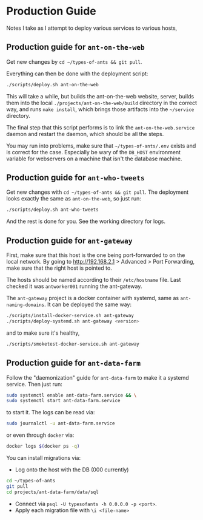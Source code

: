 # Production Guide

Notes I take as I attempt to deploy various services to various hosts,

## Production guide for `ant-on-the-web`

Get new changes by `cd ~/types-of-ants && git pull`.

Everything can then be done with the deployment script:

```bash
./scripts/deploy.sh ant-on-the-web
```

This will take a while, but builds the ant-on-the-web website, server, builds
them into the local `./projects/ant-on-the-web/build` directory in the correct
way, and runs `make install`, which brings those artifacts into the `~/service`
directory.

The final step that this script performs is to link the `ant-on-the-web.service`
daemon and restart the daemon, which should be all the steps.

You may run into problems, make sure that `~/types-of-ants/.env` exists and is
correct for the case. Especially be wary of the `DB_HOST` environment variable
for webservers on a machine that isn't the database machine.

## Production guide for `ant-who-tweets`

Get new changes with `cd ~/types-of-ants && git pull`. The deployment looks
exactly the same as `ant-on-the-web`, so just run:

```bash
./scripts/deploy.sh ant-who-tweets
```

And the rest is done for you. See the working directory for logs.

## Production guide for `ant-gateway`

First, make sure that this host is the one being port-forwarded to on the local
network. By going to <http://192.168.2.1> > Advanced > Port Forwarding, make
sure that the right host is pointed to.

The hosts should be named according to their `/etc/hostname` file. Last checked
it was `antworker001` running the ant-gateway.

The `ant-gateway` project is a docker container with systemd, same as
`ant-naming-domains`. It can be deployed the same way:

```bash
./scripts/install-docker-service.sh ant-gateway
./scripts/deploy-systemd.sh ant-gateway <version>
```

and to make sure it's healthy,

```bash
./scripts/smoketest-docker-service.sh ant-gateway
```

## Production guide for `ant-data-farm`

Follow the "daemonization" guide for `ant-data-farm` to make it a systemd
service. Then just run:

```bash
sudo systemctl enable ant-data-farm.service && \
sudo systemctl start ant-data-farm.service
```

to start it. The logs can be read via:

```bash
sudo journalctl -u ant-data-farm.service
```

or even through `docker` via:

```bash
docker logs $(docker ps -q)
```

You can install migrations via:

- Log onto the host with the DB (000 currently)

```bash
cd ~/types-of-ants
git pull
cd projects/ant-data-farm/data/sql
```

- Connect via `psql -U typesofants -h 0.0.0.0 -p <port>`.
- Apply each migration file with `\i <file-name>`
